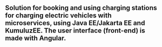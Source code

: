 ## Solution for booking and using charging stations for charging electric vehicles with microservices, using Java EE/Jakarta EE and KumuluzEE. The user interface (front-end) is made with Angular. 
